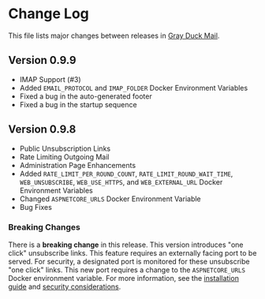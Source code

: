 # Change Log

This file lists major changes between releases in [Gray Duck Mail](https://grayduckmail.com).

## Version 0.9.9

* IMAP Support (#3)
* Added `EMAIL_PROTOCOL` and `IMAP_FOLDER` Docker Environment Variables
* Fixed a bug in the auto-generated footer
* Fixed a bug in the startup sequence

## Version 0.9.8

* Public Unsubscription Links
* Rate Limiting Outgoing Mail
* Administration Page Enhancements
* Added `RATE_LIMIT_PER_ROUND_COUNT`, `RATE_LIMIT_ROUND_WAIT_TIME`, `WEB_UNSUBSCRIBE`, `WEB_USE_HTTPS`, and `WEB_EXTERNAL_URL` Docker Environment Variables
* Changed `ASPNETCORE_URLS` Docker Environment Variable
* Bug Fixes

### Breaking Changes

There is a **breaking change** in this release. This version introduces "one click" unsubscribe links. This feature requires an externally facing port to be served. For security, a designated port is monitored for these unsubscribe "one click" links. This new port requires a change to the `ASPNETCORE_URLS` Docker environment variable. For more information, see the [installation guide](https://grayduckmail.com/installation.html) and [security considerations](https://grayduckmail.com/security.html).